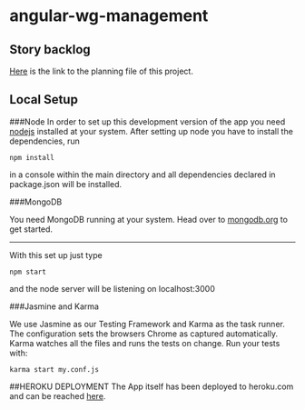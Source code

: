 # angular-wg-management

## Story backlog
<a href="https://docs.google.com/spreadsheets/d/1akzPQ1ONSz0wO_qEoTRSs7Y1tHsdBeTwDnIx6Nd8OVs/edit?usp=sharing" target="_blank">Here</a> is the link to the planning file of this project.

## Local Setup

###Node
In order to set up this development version of the app you need <a href="https://nodejs.org" target="_blank">nodejs</a> installed at your system.
After setting up node you have to install the dependencies, run
```
npm install
```
in a console within the main directory and all dependencies declared in package.json will be installed.


###MongoDB

You need MongoDB running at your system. Head over to <a href="https://www.mongodb.org/" target="_blank">mongodb.org</a> to get started.

- - - -
With this set up just type
```
npm start
```
and the node server will be listening on localhost:3000

###Jasmine and Karma

We use Jasmine as our Testing Framework and Karma as the task runner. The configuration sets the browsers Chrome as captured automatically. Karma watches all the files and runs the tests on change. Run your tests with: 

```
karma start my.conf.js
```

##HEROKU DEPLOYMENT
The App itself has been deployed to heroku.com and can be reached <a href="https://wg-manager.herokuapp.com" target="_bank">here<a/>.
